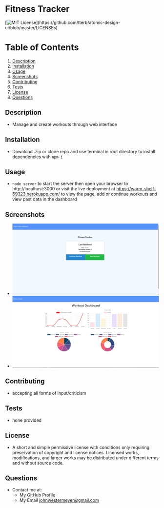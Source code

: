 # Fitness Tracker
  [![MIT License](https://img.shields.io/apm/l/atomic-design-ui.svg?)](https://github.com/tterb/atomic-design-ui/blob/master/LICENSEs)
  # Table of Contents
1. [Description](#description)
2. [Installation](#installation)
3. [Usage](#usage)
4. [Screenshots](#sceenshots)
5. [Contributing](#contributing)
6. [Tests](#tests)
7. [License](#license)
8. [Questions](#questions)
## Description
* Manage and create workouts through web interface
## Installation
* Download .zip or clone repo and use terminal in root directory to install dependencies with `npm i`
## Usage
* `node server` to start the server then open your browser to http://localhost:3000 or visit the live deployment at https://warm-shelf-69323.herokuapp.com/ to view the page, add or continue workouts and view past data in the dashboard
## Screenshots
* ![./screenshots/screenshot1.png](./screenshots/screenshot1.png)
* ![./screenshots/screenshot2.png](./screenshots/screenshot2.png)
## Contributing
* accepting all forms of input/criticism
## Tests
* none provided
## License
* A short and simple permissive license with conditions only requiring preservation of copyright and license notices. Licensed works, modifications, and larger works may be distributed under different terms and without source code.
## Questions
* Contact me at:
  * [My GitHub Profile](https://github.com/johnwestermeyer)
  * My Email johnwestermeyer@gmail.com
